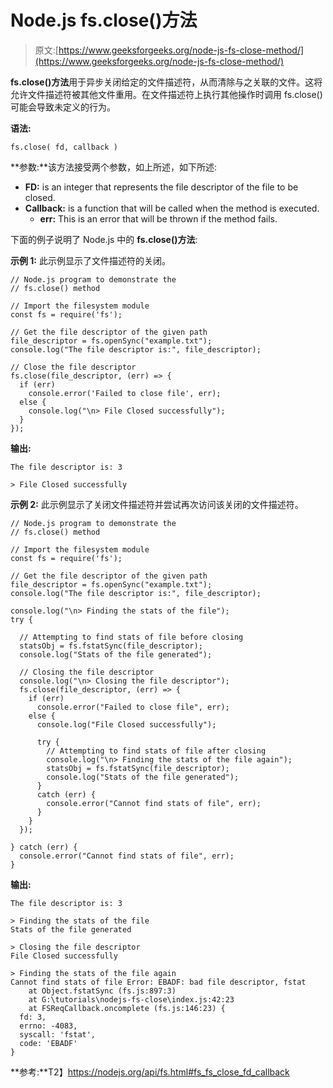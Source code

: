 # Node.js fs.close()方法

> 原文:[https://www.geeksforgeeks.org/node-js-fs-close-method/](https://www.geeksforgeeks.org/node-js-fs-close-method/)

**fs.close()方法**用于异步关闭给定的文件描述符，从而清除与之关联的文件。这将允许文件描述符被其他文件重用。在文件描述符上执行其他操作时调用 fs.close()可能会导致未定义的行为。

**语法:**

```
fs.close( fd, callback )
```

**参数:**该方法接受两个参数，如上所述，如下所述:

*   **FD:** is an integer that represents the file descriptor of the file to be closed.
*   **Callback:** is a function that will be called when the method is executed.
    *   **err:** This is an error that will be thrown if the method fails.

下面的例子说明了 Node.js 中的 **fs.close()方法**:

**示例 1:** 此示例显示了文件描述符的关闭。

```
// Node.js program to demonstrate the
// fs.close() method

// Import the filesystem module
const fs = require('fs');

// Get the file descriptor of the given path
file_descriptor = fs.openSync("example.txt");
console.log("The file descriptor is:", file_descriptor);

// Close the file descriptor
fs.close(file_descriptor, (err) => {
  if (err)
    console.error('Failed to close file', err);
  else {
    console.log("\n> File Closed successfully");
  }
});
```

**输出:**

```
The file descriptor is: 3

> File Closed successfully

```

**示例 2:** 此示例显示了关闭文件描述符并尝试再次访问该关闭的文件描述符。

```
// Node.js program to demonstrate the
// fs.close() method

// Import the filesystem module
const fs = require('fs');

// Get the file descriptor of the given path
file_descriptor = fs.openSync("example.txt");
console.log("The file descriptor is:", file_descriptor);

console.log("\n> Finding the stats of the file");
try {

  // Attempting to find stats of file before closing
  statsObj = fs.fstatSync(file_descriptor);
  console.log("Stats of the file generated");

  // Closing the file descriptor
  console.log("\n> Closing the file descriptor");
  fs.close(file_descriptor, (err) => {
    if (err)
      console.error("Failed to close file", err);
    else {
      console.log("File Closed successfully");

      try {
        // Attempting to find stats of file after closing
        console.log("\n> Finding the stats of the file again");
        statsObj = fs.fstatSync(file_descriptor);
        console.log("Stats of the file generated");
      }
      catch (err) {
        console.error("Cannot find stats of file", err);
      }
    }
  });

} catch (err) {
  console.error("Cannot find stats of file", err);
}
```

**输出:**

```
The file descriptor is: 3

> Finding the stats of the file
Stats of the file generated

> Closing the file descriptor
File Closed successfully

> Finding the stats of the file again
Cannot find stats of file Error: EBADF: bad file descriptor, fstat
    at Object.fstatSync (fs.js:897:3)
    at G:\tutorials\nodejs-fs-close\index.js:42:23
    at FSReqCallback.oncomplete (fs.js:146:23) {
  fd: 3,
  errno: -4083,
  syscall: 'fstat',
  code: 'EBADF'
}

```

**参考:**T2】https://nodejs.org/api/fs.html#fs_fs_close_fd_callback